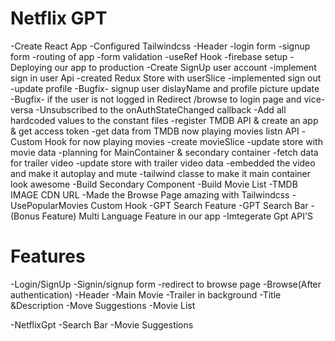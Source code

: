 # Netflix GPT
-Create React App
-Configured Tailwindcss
-Header
-login form
-signup form
-routing of app
-form validation
-useRef Hook
-firebase setup
-Deploying our app to production
-Create SignUp user account
-implement sign in user Api
-created Redux Store with userSlice
-implemented sign out
-update profile
-Bugfix- signup user dislayName and profile picture update
-Bugfix-  if the user is not logged in Redirect /browse to login page and vice-versa
-Unsubscribed to the onAuthStateChanged callback
-Add all hardcoded values to the constant files
-register TMDB API & create an app & get access token
-get data from TMDB now playing movies listn API
-Custom Hook for now playing movies
-create movieSlice
-update store with movie data
-planning for MainContainer  & secondary container
-fetch data for  trailer video
-update store with trailer video data
-embedded  the video and make it autoplay and mute
-tailwind classe to make it main container look awesome
-Build Secondary Component
-Build Movie List
-TMDB IMAGE CDN URL
-Made the Browse Page amazing with Tailwindcss
-UsePopularMovies Custom Hook
-GPT Search Feature
-GPT Search Bar
-(Bonus Feature) Multi Language Feature in our app
-Imtegerate Gpt API'S





# Features
-Login/SignUp
-Signin/signup form
-redirect to browse page
-Browse(After authentication)
  -Header
  -Main Movie 
  -Trailer in background
  -Title  &Description
   -Move Suggestions
   -Movie List

-NetflixGpt
-Search Bar 
-Movie Suggestions

